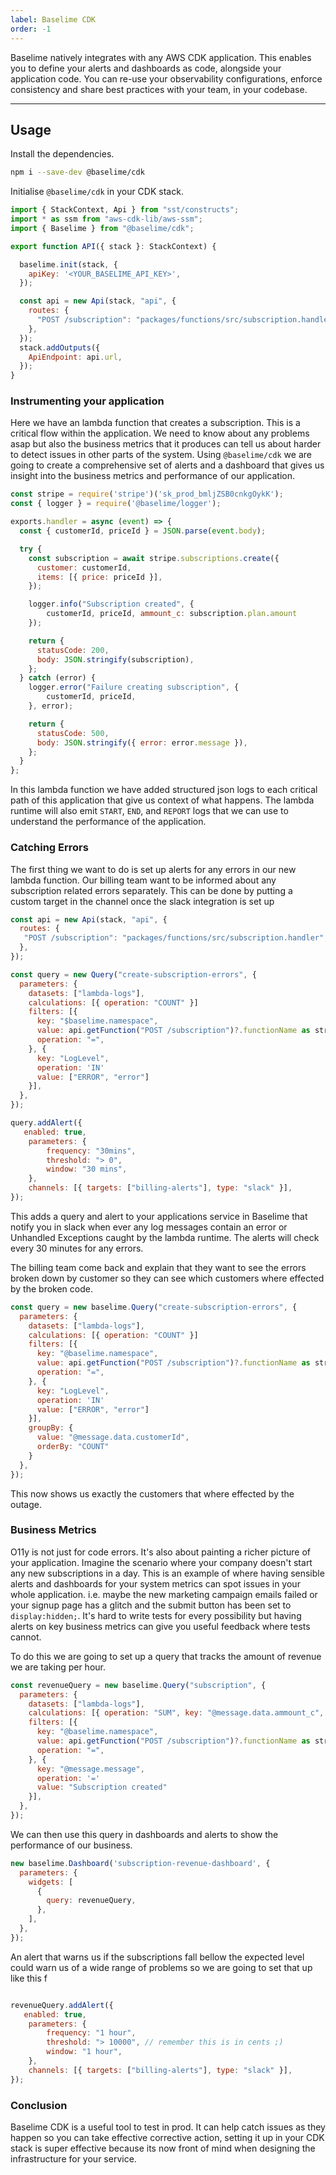 ```yaml
---
label: Baselime CDK
order: -1
---
```


Baselime natively integrates with any AWS CDK application. This enables you to define your alerts and dashboards as code, alongside your application code. You can re-use your observability configurations, enforce consistency and share best practices with your team, in your codebase.  

---

## Usage

Install the dependencies.

```bash
npm i --save-dev @baselime/cdk
```

Initialise `@baselime/cdk` in your CDK stack.


```javascript
import { StackContext, Api } from "sst/constructs";
import * as ssm from "aws-cdk-lib/aws-ssm";
import { Baselime } from "@baselime/cdk";

export function API({ stack }: StackContext) {

  baselime.init(stack, {
    apiKey: '<YOUR_BASELIME_API_KEY>',
  });

  const api = new Api(stack, "api", {
    routes: {
      "POST /subscription": "packages/functions/src/subscription.handler",
    },
  });
  stack.addOutputs({
    ApiEndpoint: api.url,
  });
}
```

### Instrumenting your application

Here we have an lambda function that creates a subscription. This is a critical flow within the application. We need to know about any problems asap but also the business metrics that it produces can tell us about harder to detect issues in other parts of the system. Using `@baselime/cdk` we are going to create a comprehensive set of alerts and a dashboard that gives us insight into the business metrics and performance of our application.

```javascript
const stripe = require('stripe')('sk_prod_bmljZSB0cnkgOykK');
const { logger } = require('@baselime/logger');

exports.handler = async (event) => {
  const { customerId, priceId } = JSON.parse(event.body);

  try {
    const subscription = await stripe.subscriptions.create({
      customer: customerId,
      items: [{ price: priceId }],
    });

    logger.info("Subscription created", {
        customerId, priceId, ammount_c: subscription.plan.amount
    });

    return {
      statusCode: 200,
      body: JSON.stringify(subscription),
    };
  } catch (error) {
    logger.error("Failure creating subscription", {
        customerId, priceId,
    }, error);

    return {
      statusCode: 500,
      body: JSON.stringify({ error: error.message }),
    };
  }
};
```

In this lambda function we have added structured json logs to each critical path of this application that give us context of what happens. The lambda runtime will also emit `START`, `END`, and `REPORT` logs that we can use to understand the performance of the application.
  
### Catching Errors

The first thing we want to do is set up alerts for any errors in our new lambda function. Our billing team want to be informed about any subscription related errors separately. This can be done by putting a custom target in the channel once the slack integration is set up

```javascript
const api = new Api(stack, "api", {
  routes: {
   "POST /subscription": "packages/functions/src/subscription.handler",
  },
});

const query = new Query("create-subscription-errors", {
  parameters: {
    datasets: ["lambda-logs"],
    calculations: [{ operation: "COUNT" }]
    filters: [{
      key: "$baselime.namespace",
      value: api.getFunction("POST /subscription")?.functionName as string,
      operation: "=",
    }, {
      key: "LogLevel",
      operation: 'IN'
      value: ["ERROR", "error"]
    }],
  },
});

query.addAlert({
   enabled: true,
    parameters: {
        frequency: "30mins",
        threshold: "> 0",
        window: "30 mins",
    },
    channels: [{ targets: ["billing-alerts"], type: "slack" }],
});
```

This adds a query and alert to your applications service in Baselime that notify you in slack when ever any log messages contain an error or Unhandled Exceptions caught by the lambda runtime. The alerts will check every 30 minutes for any errors.

The billing team come back and explain that they want to see the errors broken down by customer so they can see which customers where effected by the broken code.

```javascript
const query = new baselime.Query("create-subscription-errors", {
  parameters: {
    datasets: ["lambda-logs"],
    calculations: [{ operation: "COUNT" }]
    filters: [{
      key: "@baselime.namespace",
      value: api.getFunction("POST /subscription")?.functionName as string,
      operation: "=",
    }, {
      key: "LogLevel",
      operation: 'IN'
      value: ["ERROR", "error"]
    }],
    groupBy: {
      value: "@message.data.customerId",
      orderBy: "COUNT"
    }
  },
});
```

This now shows us exactly the customers that where effected by the outage.

### Business Metrics

O11y is not just for code errors. It's also about painting a richer picture of your application. Imagine the scenario where your company doesn't start any new subscriptions in a day. This is an example of where having sensible alerts and dashboards for your system metrics can spot issues in your whole application. i.e. maybe the new marketing campaign emails failed or your signup page has a glitch and the submit button has been set to `display:hidden;`. It's hard to write tests for every possibility but having alerts on key business metrics can give you useful feedback where tests cannot.

To do this we are going to set up a query that tracks the amount of revenue we are taking per hour.


```javascript
const revenueQuery = new baselime.Query("subscription", {
  parameters: {
    datasets: ["lambda-logs"],
    calculations: [{ operation: "SUM", key: "@message.data.ammount_c", alias: "Ammount in cents" }]
    filters: [{
      key: "@baselime.namespace",
      value: api.getFunction("POST /subscription")?.functionName as string,
      operation: "=",
    }, {
      key: "@message.message",
      operation: '='
      value: "Subscription created"
    }],
  },
});
```

We can then use this query in dashboards and alerts to show the performance of our business. 

```javascript
new baselime.Dashboard('subscription-revenue-dashboard', {
  parameters: {
    widgets: [
      {
        query: revenueQuery,
      },
    ],
  },
});
```

An alert that warns us if the subscriptions fall bellow the expected level could warn us of a wide range of problems so we are going to set that up like this
f
```javascript

revenueQuery.addAlert({
   enabled: true,
    parameters: {
        frequency: "1 hour",
        threshold: "> 10000", // remember this is in cents ;)
        window: "1 hour",
    },
    channels: [{ targets: ["billing-alerts"], type: "slack" }],
});
```

### Conclusion

Baselime CDK is a useful tool to test in prod. It can help catch issues as they happen so you can take effective corrective action, setting it up in your CDK stack is super effective because its now front of mind when designing the infrastructure for your service.
